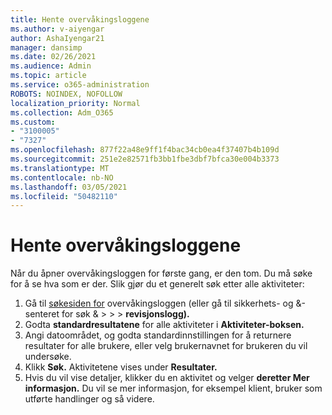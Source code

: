 ```yaml
---
title: Hente overvåkingsloggene
ms.author: v-aiyengar
author: AshaIyengar21
manager: dansimp
ms.date: 02/26/2021
ms.audience: Admin
ms.topic: article
ms.service: o365-administration
ROBOTS: NOINDEX, NOFOLLOW
localization_priority: Normal
ms.collection: Adm_O365
ms.custom:
- "3100005"
- "7327"
ms.openlocfilehash: 877f22a48e9ff1f4bac34cb0ea4f37407b4b109d
ms.sourcegitcommit: 251e2e82571fb3bb1fbe3dbf7bfca30e004b3373
ms.translationtype: MT
ms.contentlocale: nb-NO
ms.lasthandoff: 03/05/2021
ms.locfileid: "50482110"
---
```

# <a name="retrieve-the-audit-logs"></a>Hente overvåkingsloggene

Når du åpner overvåkingsloggen for første gang, er den tom. Du må søke for å se hva som er der. Slik gjør du et generelt søk etter alle aktiviteter:

1. Gå til [søkesiden for](https://protection.office.com/#/unifiedauditlog) overvåkingsloggen (eller gå til sikkerhets- og &-senteret for søk &   >    >    >  **revisjonslogg).**
1. Godta **standardresultatene** for alle aktiviteter i **Aktiviteter-boksen.**
1. Angi datoområdet, og  godta standardinnstillingen for å returnere resultater for alle brukere, eller velg brukernavnet for brukeren du vil undersøke.
1. Klikk **Søk.** Aktivitetene vises under **Resultater.**
1. Hvis du vil vise detaljer, klikker du en aktivitet og velger **deretter Mer informasjon.** Du vil se mer informasjon, for eksempel klient, bruker som utførte handlinger og så videre.
